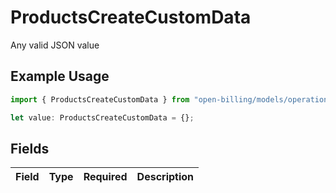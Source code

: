 # ProductsCreateCustomData

Any valid JSON value

## Example Usage

```typescript
import { ProductsCreateCustomData } from "open-billing/models/operations";

let value: ProductsCreateCustomData = {};
```

## Fields

| Field       | Type        | Required    | Description |
| ----------- | ----------- | ----------- | ----------- |